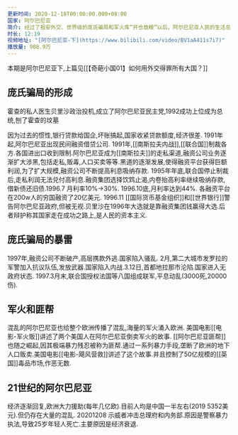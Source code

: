 ```yaml
---
更新时间: 2020-12-18T00:00:00.000+08:00
国家: 阿尔巴尼亚
简介: 经过了祖安外交、世界级的庞氏骗局和军火库“开仓放粮”以后，阿尔巴尼亚人民的生活总算走上了正轨。生在小国并不是一件幸运的事，阿尔巴尼亚今天的局面来之不易。
时长: 12:19
视频地址: "[阿尔巴尼亚-下](https://www.bilibili.com/video/BV1aA411s7i7)"
播放量: 908.9万
---
```

本期是阿尔巴尼亚下,上篇见[[【奇葩小国01】如何用外交得罪所有大国？]]

## 庞氏骗局的形成

霍查的私人医生贝里沙政治投机,成立了阿尔巴尼亚民主党,1992成功上位成为总统,刨了霍查的坟墓

因为过去的惯性,银行贷款给国企,坏账搞起,国家收紧贷款额度,经济很差.
1991年起,阿尔巴尼亚出现民间融资借贷公司.
1991年,[[南斯拉夫内战]],[[联合国]]制裁各方.各国进出口收到限制.阿尔巴尼亚成为[[南斯拉夫]]的走私渠道,融资公司业务逐渐扩大涉黑,包括走私,贩毒,人口买卖等等.黑道的逐渐发展,使得融资平台获得巨额利润,为了扩大规模,融资公司不断提高利息吸纳存款.
1995年年底,联合国停止制裁后,走私利润无法兑付高利息.融资集团选择饮鸩止渴,内卷抬高利率继续吸纳存款,借新债还旧债.1996.7 月利率10%->30%. 1996.10底,月利率达到44%. 各融资平台在200w人的穷国融资了20亿美元.
1996.11 [[国际货币基金组织]]和[[世界银行]]警告阿尔巴尼亚政府,但被无视.贝里沙在1996年大选就是靠融资集团钱赢得大选.后者辩护称其国家走在成功之路上,是人民的资本主义.

## 庞氏骗局的暴雷

1997年,融资公司不断破产,高层携款外逃.国家陷入骚乱.
2月,第二大城市发罗拉的军警加入抗议队伍,发放武器.国家陷入内战.3.12日,首都地拉那市沦陷.国家进入无政府状态.
1997.3月末,联合国授权法国等八国组成联军,平息动乱(3000死,20000伤).

## 军火和匪帮

混乱的阿尔巴尼亚也给整个欧洲传播了混乱,海量的军火涌入欧洲.
美国电影[[电影-军火贩]]讲述了两个美国人在阿尔巴尼亚倒卖军火的故事.
[[阿尔巴尼亚匪帮]]也随之崛起,因其极端暴力残忍被称为匪帮.通过一系列暴力手段,垄断了欧洲的地下人口贩卖.美国电影[[电影-飓风营救]]讲述了这个故事.并且控制了50亿规模的[[英国]]毒品市场,作恶无数.

## 21世纪的阿尔巴尼亚

经济逐渐回复,欧洲大力援助(每年几亿欧).目前人均是中国一半左右(2019 5352美元).但仍存在大量的混乱.
20201208 示威者冲击总理府和内务部.原因是警察暴力执法,导致25岁年轻人死亡.主要原因是经济衰退.